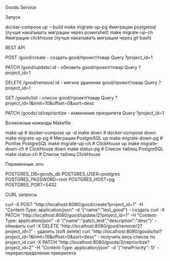 Goods Service

Запуск

docker-compose up --build 
make migrate-up-pg #миграции postgresql (лучше накатывать миграции через powershell)
make migrate-up-ch #миграции clickhouse (лучше накатывать миграции через git bash)

REST API

POST /good/create - создать good/проект/товар
Query ?project_id=1

PATCH /good/update/:id - обновить good/проект/товар
Query ?project_id=1

DELETE /good/remove/:id - мягкое удаление good/проект/товар
Query ?project_id=1

GET /goods/list - список good/проект/товар
Query ?project_id=1&limit=10&offset=0&sort=desc

PATCH /goods/:id/reprioritize - изменение приоритета
Query ?project_id=1

Возможные команды Makefile

make up               # docker-compose up -d
make down             # docker-compose down
make migrate-up-pg    # Миграции PostgreSQL up
make migrate-down-pg  # Ролбэк PostgreSQL
make migrate-up-ch    # ClickHouse up
make migrate-down-ch  # ClickHouse down
make status-pg        # Список таблиц PostgreSQL
make status-ch        # Список таблиц ClickHouse

Переменные .env

POSTGRES_DB=goods_db
POSTGRES_USER=postgres
POSTGRES_PASSWORD=root
POSTGRES_HOST=pg
POSTGRES_PORT=5432

CURL запросы

curl -X POST "http://localhost:8080/good/create?project_id=1" -H "Content-Type: application/json" -d '{"name":"test_good"} - создать
curl -X PATCH "http://localhost:8080/good/update/2?project_id=1" -H "Content-Type: application/json" -d '{"name":"patch_test","description":"desc"}' - обновить
curl -X DELETE "http://localhost:8080/good/remove/2?project_id=1" - удалить (soft delete)
curl "http://localhost:8080/goods/list?project_id=1&limit=10&offset=0&sort=desc" - получить весь список по project_id
curl -X PATCH "http://localhost:8080/goods/3/reprioritize?project_id=2" -H "Content-Type: application/json" -d '{"newPriority": 1}' - перераспределение приоритета